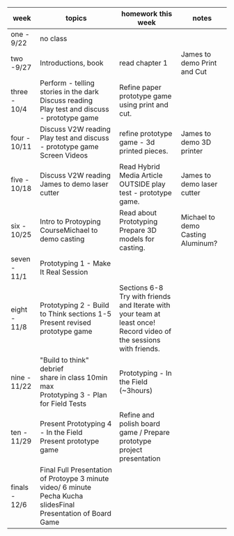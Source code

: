 | week          | topics                                                                                                          | homework this week                                                                                                 | notes                             |
|---------------|-----------------------------------------------------------------------------------------------------------------|--------------------------------------------------------------------------------------------------------------------|-----------------------------------|
| one - 9/22    | no class                                                                                                        |                                                                                                                    |                                   |
| two -9/27     | Introductions, book                                                                                             | read chapter 1                                                                                                     | James to demo Print and Cut       |
| three - 10/4  | Perform - telling stories in the dark<br>Discuss reading<br>Play test and discuss - prototype game                     | Refine paper prototype game using print and cut.                                                                                       |                                   |
| four - 10/11  | Discuss V2W reading<br>Play test and discuss - prototype game<br>Screen Videos                                          | refine prototype game - 3d printed pieces.                                                                         | James to demo 3D printer          |
| five - 10/18  | Discuss V2W reading<br>James to demo laser cutter                                                                   | Read Hybrid Media Article<br>OUTSIDE play test - prototype game.                                                       | James to demo laser cutter        |
| six - 10/25   | Intro to Protoyping CourseMichael to demo casting                                                               | Read about Prototyping<br>Prepare 3D models for casting.                                                                | Michael to demo Casting Aluminum? |
| seven - 11/1  | Prototyping 1 - Make It Real Session                                                                            |                                                                                                                    |                                   |
| eight - 11/8  | Prototyping 2 - Build to Think sections 1-5<br>Present revised prototype game                                       | Sections 6-8<br>Try with friends and Iterate with your team at least once!<br>Record video of the sessions with friends. |                                   |
| nine - 11/22  | "Build to think" debrief<br>share in class 10min max<br>Prototyping 3 - Plan for Field Tests                           | Prototyping - In the Field (~3hours)                                                                               |                                   |
| ten - 11/29   | Present Prototyping 4 - In the Field<br>Present prototype game                                                      | Refine and polish board game / Prepare prototype project presentation                                              |                                   |
| finals - 12/6 | Final Full Presentation of Protoype 3 minute video/ 6 minute Pecha Kucha slidesFinal Presentation of Board Game |                                                                                                                    |                                   |
